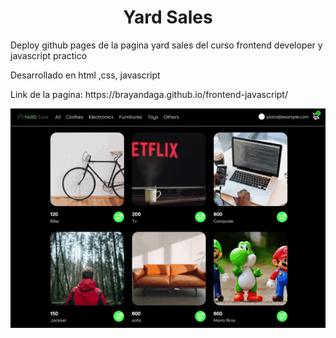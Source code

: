 ﻿<h1 align="center">Yard Sales</h1>
<p align="left">Deploy github pages de la pagina yard sales del curso frontend developer y javascript practico</p>
<p align="left">Desarrollado en html ,css, javascript</p>
<p align="left">Link de la pagina: https://brayandaga.github.io/frontend-javascript/</p>

![](demo.gif)

